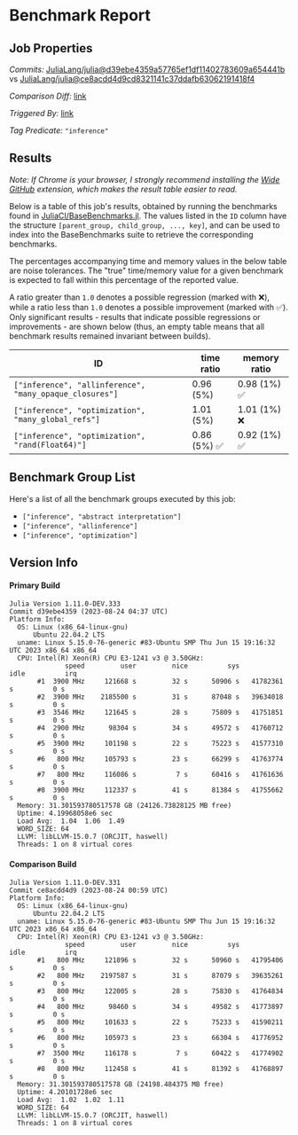 # Benchmark Report

## Job Properties

*Commits:* [JuliaLang/julia@d39ebe4359a57765ef1df11402783609a654441b](https://github.com/JuliaLang/julia/commit/d39ebe4359a57765ef1df11402783609a654441b) vs [JuliaLang/julia@ce8acdd4d9cd8321141c37ddafb63062191418f4](https://github.com/JuliaLang/julia/commit/ce8acdd4d9cd8321141c37ddafb63062191418f4)

*Comparison Diff:* [link](https://github.com/JuliaLang/julia/compare/ce8acdd4d9cd8321141c37ddafb63062191418f4..d39ebe4359a57765ef1df11402783609a654441b)

*Triggered By:* [link](https://github.com/JuliaLang/julia/pull/51015#issuecomment-1691048220)

*Tag Predicate:* `"inference"`

## Results

*Note: If Chrome is your browser, I strongly recommend installing the [Wide GitHub](https://chrome.google.com/webstore/detail/wide-github/kaalofacklcidaampbokdplbklpeldpj?hl=en)
extension, which makes the result table easier to read.*

Below is a table of this job's results, obtained by running the benchmarks found in
[JuliaCI/BaseBenchmarks.jl](https://github.com/JuliaCI/BaseBenchmarks.jl). The values
listed in the `ID` column have the structure `[parent_group, child_group, ..., key]`,
and can be used to index into the BaseBenchmarks suite to retrieve the corresponding
benchmarks.

The percentages accompanying time and memory values in the below table are noise tolerances. The "true"
time/memory value for a given benchmark is expected to fall within this percentage of the reported value.

A ratio greater than `1.0` denotes a possible regression (marked with :x:), while a ratio less
than `1.0` denotes a possible improvement (marked with :white_check_mark:). Only significant results - results
that indicate possible regressions or improvements - are shown below (thus, an empty table means that all
benchmark results remained invariant between builds).

| ID | time ratio | memory ratio |
|----|------------|--------------|
| `["inference", "allinference", "many_opaque_closures"]` | 0.96 (5%)  | 0.98 (1%) :white_check_mark: |
| `["inference", "optimization", "many_global_refs"]` | 1.01 (5%)  | 1.01 (1%) :x: |
| `["inference", "optimization", "rand(Float64)"]` | 0.86 (5%) :white_check_mark: | 0.92 (1%) :white_check_mark: |

## Benchmark Group List

Here's a list of all the benchmark groups executed by this job:

- `["inference", "abstract interpretation"]`
- `["inference", "allinference"]`
- `["inference", "optimization"]`

## Version Info

#### Primary Build

```
Julia Version 1.11.0-DEV.333
Commit d39ebe4359 (2023-08-24 04:37 UTC)
Platform Info:
  OS: Linux (x86_64-linux-gnu)
      Ubuntu 22.04.2 LTS
  uname: Linux 5.15.0-76-generic #83-Ubuntu SMP Thu Jun 15 19:16:32 UTC 2023 x86_64 x86_64
  CPU: Intel(R) Xeon(R) CPU E3-1241 v3 @ 3.50GHz: 
              speed         user         nice          sys         idle          irq
       #1  3900 MHz     121668 s         32 s      50906 s   41782361 s          0 s
       #2  3900 MHz    2185500 s         31 s      87048 s   39634018 s          0 s
       #3  3546 MHz     121645 s         28 s      75809 s   41751851 s          0 s
       #4  2900 MHz      98304 s         34 s      49572 s   41760712 s          0 s
       #5  3900 MHz     101198 s         22 s      75223 s   41577310 s          0 s
       #6   800 MHz     105793 s         23 s      66299 s   41763774 s          0 s
       #7   800 MHz     116086 s          7 s      60416 s   41761636 s          0 s
       #8  3900 MHz     112337 s         41 s      81384 s   41755662 s          0 s
  Memory: 31.301593780517578 GB (24126.73828125 MB free)
  Uptime: 4.19968058e6 sec
  Load Avg:  1.04  1.06  1.49
  WORD_SIZE: 64
  LLVM: libLLVM-15.0.7 (ORCJIT, haswell)
  Threads: 1 on 8 virtual cores

```

#### Comparison Build

```
Julia Version 1.11.0-DEV.331
Commit ce8acdd4d9 (2023-08-24 00:59 UTC)
Platform Info:
  OS: Linux (x86_64-linux-gnu)
      Ubuntu 22.04.2 LTS
  uname: Linux 5.15.0-76-generic #83-Ubuntu SMP Thu Jun 15 19:16:32 UTC 2023 x86_64 x86_64
  CPU: Intel(R) Xeon(R) CPU E3-1241 v3 @ 3.50GHz: 
              speed         user         nice          sys         idle          irq
       #1   800 MHz     121896 s         32 s      50960 s   41795406 s          0 s
       #2   800 MHz    2197587 s         31 s      87079 s   39635261 s          0 s
       #3   800 MHz     122005 s         28 s      75830 s   41764834 s          0 s
       #4   800 MHz      98460 s         34 s      49582 s   41773897 s          0 s
       #5   800 MHz     101633 s         22 s      75233 s   41590211 s          0 s
       #6   800 MHz     105973 s         23 s      66304 s   41776952 s          0 s
       #7  3500 MHz     116178 s          7 s      60422 s   41774902 s          0 s
       #8   800 MHz     112458 s         41 s      81392 s   41768897 s          0 s
  Memory: 31.301593780517578 GB (24198.484375 MB free)
  Uptime: 4.20101728e6 sec
  Load Avg:  1.02  1.02  1.11
  WORD_SIZE: 64
  LLVM: libLLVM-15.0.7 (ORCJIT, haswell)
  Threads: 1 on 8 virtual cores

```
